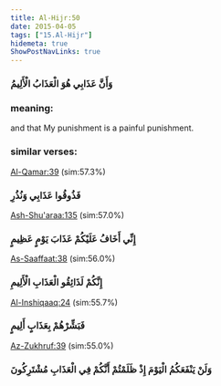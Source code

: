 ```yaml
---
title: Al-Hijr:50
date: 2015-04-05
tags: ["15.Al-Hijr"]
hidemeta: true 
ShowPostNavLinks: true 
---
```

### وَأَنَّ عَذَابِي هُوَ الْعَذَابُ الْأَلِيمُ
### meaning: 
and that My punishment is a painful punishment.
### similar verses: 

[Al-Qamar:39](/54/39) (sim:57.3%)

### فَذُوقُوا عَذَابِي وَنُذُرِ

[Ash-Shu'araa:135](/26/135) (sim:57.0%)

### إِنِّي أَخَافُ عَلَيْكُمْ عَذَابَ يَوْمٍ عَظِيمٍ

[As-Saaffaat:38](/37/38) (sim:56.0%)

### إِنَّكُمْ لَذَائِقُو الْعَذَابِ الْأَلِيمِ

[Al-Inshiqaaq:24](/84/24) (sim:55.7%)

### فَبَشِّرْهُمْ بِعَذَابٍ أَلِيمٍ

[Az-Zukhruf:39](/43/39) (sim:55.0%)

### وَلَنْ يَنْفَعَكُمُ الْيَوْمَ إِذْ ظَلَمْتُمْ أَنَّكُمْ فِي الْعَذَابِ مُشْتَرِكُونَ
